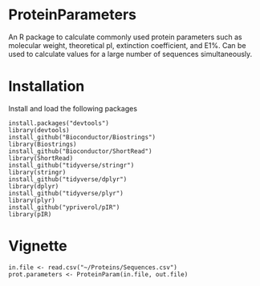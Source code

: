 # ProteinParameters
An R package to calculate commonly used protein parameters such as molecular weight, theoretical pI, extinction coefficient, and E1%. Can be used to calculate values for a large number of sequences simultaneously.

# Installation
Install and load the following packages
```
install.packages("devtools")
library(devtools)
install_github("Bioconductor/Biostrings")
library(Biostrings)
install_github("Bioconductor/ShortRead")
library(ShortRead)
install_github("tidyverse/stringr")
library(stringr)
install_github("tidyverse/dplyr")
library(dplyr)
install_github("tidyverse/plyr")
library(plyr)
install_github("ypriverol/pIR")
library(pIR)
```
# Vignette
```
in.file <- read.csv("~/Proteins/Sequences.csv")
prot.parameters <- ProteinParam(in.file, out.file)
```




